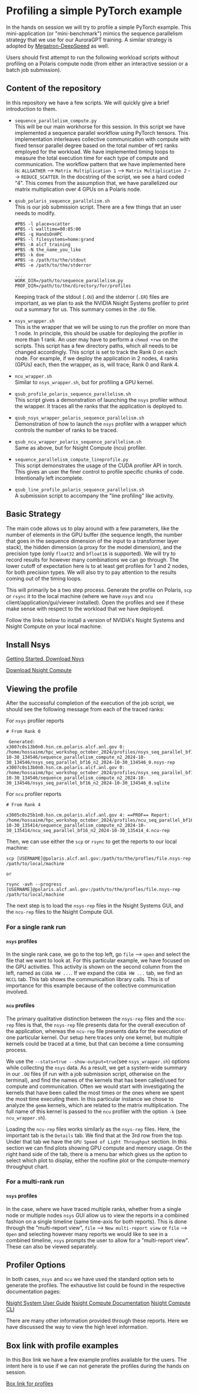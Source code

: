 # Profiling a simple PyTorch example
In the hands on session we will try to profile a simple PyTorch example. This mini-application (or "mini-benchmark") mimics the sequence parallelism strategy that we use for our AuroraGPT training. A similar strategy is adopted 
by [Megatron-DeepSpeed](https://github.com/microsoft/Megatron-DeepSpeed) as well. 

Users should first attempt to run the following workload scripts without profiling on a Polaris compute node (from either an interactive session or a batch job submission). 

## Content of the repository 
In this repository we have a few scripts. We will quickly give a brief introduction to them.
- `sequence_parallelism_compute.py` \
    This will be our main workhorse for this session. In this script we have implemented a sequence parallel workflow using PyTorch tensors. This implementation interleaves collective communication with compute with fixed tensor parallel degree based on the total number of `MPI` ranks employed for the workload. We have implemented timing loops to measure the total execution time for each type of compute and communication. The workflow pattern that we have implemented here is:
    `ALLGATHER` --> `Matrix Multiplication 1` --> `Matrix Multiplication 2` --> `REDUCE_SCATTER`. In the docstring of the script, we see a hard coded "4". This comes from the assumption that, we have parallelized our matrix multiplication over 4 GPUs on a Polaris node.

- `qsub_polaris_sequence_parallelism.sh` \
    This is our job submission script. There are a few things that an user needs to modify.
    ```
    #PBS -l place=scatter
    #PBS -l walltime=00:05:00
    #PBS -q HandsOnHPC
    #PBS -l filesystems=home:grand
    #PBS -A alcf_training
    #PBS -N the_name_you_like
    #PBS -k doe
    #PBS -o /path/to/the/stdout
    #PBS -e /path/to/the/stderror

    ...
    WORK_DIR=/path/to/sequence_parallelism.py
    PROF_DIR=/path/to/the/directory/for/profiles
    ```
    Keeping track of the stdout (`.OU`) and the stderror (`.ER`) files are important, as we plan to ask the NVIDIA Nsight Systems profiler to print out a summary for us. This summary comes in the `.OU` file.
- `nsys_wrapper.sh` \
    This is the wrapper that we will be using to run the profiler on more than 1 node. In principle, this should be usable for deploying the profiler in more than 1 rank. An user may have to perform a `chmod +rwx` on the scripts. This script has a few directory paths, which all needs to be changed accordingly. This script is set to track the Rank 0 on each node. For example, if we deploy the application in 2 nodes, 4 ranks (GPUs) each, then the wrapper, as is, will trace, Rank 0 and Rank 4.
- `ncu_wrapper.sh` \
    Similar to `nsys_wrapper.sh`, but for profiling a GPU kernel.
- `qsub_profile_polaris_sequence_parallelism.sh` \
    This script gives a demonstration of launching the `nsys` profiler without the wrapper. It traces all the ranks that the application is deployed to.
- `qsub_nsys_wrapper_polaris_sequence_parallelism.sh` \
    Demonstration of how to launch the `nsys` profiler with a wrapper which controls the number of ranks to be traced.
- `qsub_ncu_wrapper_polaris_sequence_parallelism.sh` \
    Same as above, but for Nsight Compute (ncu) profiler.
- `sequence_parallelism_compute_lineprofile.py` \
    This script demonstrates the usage of the CUDA profiler API in torch. This gives an user the finer control to profile specific chunks of code. Intentionally left incomplete.
- `qsub_line_profile_polaris_sequence_parallelism.sh` \
    A submission script to accompany the "line profiling" like activity.

## Basic Strategy
The main code allows us to play around with a few parameters, like the number of elements in the GPU buffer (the sequence length, the number that goes in the sequence dimension of the input to a transformer layer stack), the hidden dimension (a proxy for the model dimension), and the precision type (only `float32` and `bfloat16` is supported). We will try to record results for however many combinations we can go through. The lower cutoff of expectation here is to at least get profiles for 1 and 2 nodes, for both precision types. We will also try to pay attention to the results coming out of the timing loops.

This will primarily be a two step process. Generate the profile on Polaris, `scp` or `rsync` it to the local machine (where we have `nsys` and `ncu` client/application/gui/viewer installed). Open the profiles and see if these make sense with respect to the workload that we have deployed.

Follow the links below to install a version of NVIDIA's Nsight Systems and Nsight Compute on your local machine.

## Install Nsys

[Getting Started, Download Nsys](https://developer.nvidia.com/nsight-systems/get-started)

[Download Nsight Compute](https://developer.nvidia.com/tools-overview/nsight-compute/get-started)

## Viewing the profile

After the successful completion of the execution of the job script, we should 
see the following message from each of the traced ranks:

For `nsys` profiler reports
```
# From Rank 0

 Generated:
x3007c0s13b0n0.hsn.cm.polaris.alcf.anl.gov 0: /home/hossainm/hpc_workshop_october_2024/profiles/nsys_seq_parallel_bf16_n2_2024-10-30_134546/sequence_parallelism_compute_n2_2024-10-30_134546/nsys_seq_parallel_bf16_n2_2024-10-30_134546_0.nsys-rep
x3007c0s13b0n0.hsn.cm.polaris.alcf.anl.gov 0: /home/hossainm/hpc_workshop_october_2024/profiles/nsys_seq_parallel_bf16_n2_2024-10-30_134546/sequence_parallelism_compute_n2_2024-10-30_134546/nsys_seq_parallel_bf16_n2_2024-10-30_134546_0.sqlite
```

For `ncu` profiler reports
```
# From Rank 4

x3005c0s25b1n0.hsn.cm.polaris.alcf.anl.gov 4: ==PROF== Report: /home/hossainm/hpc_workshop_october_2024/profiles/ncu_seq_parallel_bf16_n2_2024-10-30_135414/sequence_parallelism_compute_n2_2024-10-30_135414/ncu_seq_parallel_bf16_n2_2024-10-30_135414_4.ncu-rep
```

Then, we can use either the `scp` or `rsync` to get the reports to our local 
machine:

```
scp [USERNAME]@polaris.alcf.anl.gov:/path/to/the/profles/file.nsys-rep /path/to/local/machine

or 

rsync -avh --progress [USERNAME]@polaris.alcf.anl.gov:/path/to/the/profles/file.nsys-rep /path/to/local/machine 
```

The next step is to load the `nsys-rep` files in the Nsight Systems GUI, and 
the `ncu-rep` files to the Nsight Compute GUI. 

### For a single rank run

#### `nsys` profiles
In the single rank case, we go to the top left, go `file` --> `open` and select
the file that we want to look at. For this particular example, we have focused
on the GPU activities. This activity is shown on the second column from the 
left, named as `CUDA HW ...`. If we expand the `CUDA HW ...` tab, we find an
`NCCL` tab. This tab shows the communicaltion library calls. This is of 
importance for this example because of the collective communication involved.

#### `ncu` profiles
The primary qualitative distinction between the `nsys-rep` files and the 
`ncu-rep` files is that, the `nsys-rep` file presents data for the overall 
execution of the application, whereas  the `ncu-rep` file presents data for the
execution of one particular kernel. Our setup here traces only one kernel, but
multiple kernels could be traced at a time, but that can become a time consuming
process.

We use the `--stats=true --show-output=true`(see `nsys_wrapper.sh`) 
options while collecting the 
`nsys` data. As a result, we get a system-wide summary in our `.OU` files 
(if run with a job submission script, otherwise on the terminal), and find the
names of the kernels that has been called/used for compute and communication. 
Often we would start with investigating the kernels that have been called the 
most times or the ones where we spent the most time executing them. In this 
particular instance we chose to analyze the `gemm` kernels, which are related 
to the matrix multiplication. The full name of this kernel is passed to the 
`ncu` profiler with the option `-k` (see `ncu_wrapper.sh`).

Loading the `ncu-rep` files works similarly as the `nsys-rep` files. Here, the 
important tab is the `Details` tab. We find that at the 3rd row from the top.
Under that tab we have the `GPU Speed of Light Throughput` section. In this 
section we can find plots showing GPU compute and memory usage. On the right 
hand side of the tab, there is a menu bar which gives us the option to select
which plot to display, either the roofline plot or the compute-memory 
throughput chart.

### For a multi-rank run

#### `nsys` profiles
In the case, where we have traced multiple ranks, whether from a single node or
multiple nodes `nsys` GUI allow us to view the reports in a combined fashion on
a single timeline (same time-axis for both reports). This is done through the
"multi-report view", `file` --> `New multi-report view` or `file` --> `Open` 
and selecting however many reports we would like to see in a combined timeline,
`nsys` prompts the user to allow for a "multi-report view". These can also be 
viewed separately.

## Profiler Options
In both cases, `nsys` and `ncu` we have used the standard option sets to 
generate the profiles. The exhaustive list could be found in the respective
documentation pages:

[Nsight System User Guide](https://docs.nvidia.com/nsight-systems/UserGuide/index.html)
[Nsight Compute Documentation](https://docs.nvidia.com/nsight-compute/)
[Nsight Compute CLI](https://docs.nvidia.com/nsight-compute/NsightComputeCli/index.html)

There are many other information provided through these reports. Here we have 
discussed the way to view the high level information.


## Box link with profile examples
In this Box link we have a few example profiles available for the users. The 
intent here is to use if we can not generate the profiles during the hands on 
session.

[Box link for profiles](https://anl.box.com/s/qb088ojo9dyg4lcfl6y5q3oeh6jbze4q)
